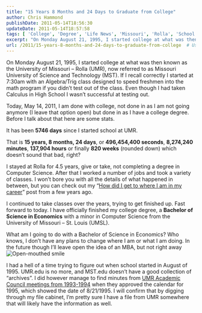 ```yaml
---
title: "15 Years 8 Months and 24 Days to Graduate from College"
author: Chris Hammond
publishDate: 2011-05-14T18:56:30
updateDate: 2011-05-14T18:57:58
tags: [ 'College', 'Degree', 'Life News', 'Missouri', 'Rolla', 'School', 'St Louis' ]
excerpt: "On Monday August 21, 1995, I started college at what was then known as the University of Missouri – Rolla (UMR), now referred to as Missouri University of Science and Technology (MST). If I recall correctly I started at 7:30am with an Algebra/Trig class designed to speed freshmen into the math program if you didn’t test out of the class. Even though I had taken Calculus in High School I wasn’t successful at testing out.  Today, May 14, 2011, I am done with college, not done in as I am not going anymore (I leave that option open) but done in as I have a college degree. Before I talk about that here are some stats.  "
url: /2011/15-years-8-months-and-24-days-to-graduate-from-college  # Use the generated URL with year
---
```

<p>On Monday August 21, 1995, I started college at what was then known as the University of Missouri – Rolla (UMR), now referred to as Missouri University of Science and Technology (MST). If I recall correctly I started at 7:30am with an Algebra/Trig class designed to speed freshmen into the math program if you didn’t test out of the class. Even though I had taken Calculus in High School I wasn’t successful at testing out.</p>  <p>Today, May 14, 2011, I am done with college, not done in as I am not going anymore (I leave that option open) but done in as I have a college degree. Before I talk about that here are some stats.</p>  <p>It has been <strong>5746 days</strong> since I started school at UMR.</p>  <p>That is <strong>15 years, 8 months, 24 days</strong>, or <strong>496,454,400 seconds</strong>, <strong>8,274,240 minutes</strong>, <strong>137,904 hours</strong> or finally <strong>820 weeks</strong> (rounded down) which doesn’t sound that bad, right?</p>  <p>I stayed at Rolla for 4.5 years, give or take, not completing a degree in Computer Science. After that I worked a number of jobs and took a variety of classes. I won’t bore you with all the details of what happened in between, but you can check out my “<a href="https://www.chrishammond.com/blog/itemid/1375/how-did-i-get-to-where-i-am-in-my-career" target="_blank">How did I get to where I am in my career</a>” post from a few years ago.</p>    <p>I continued to take classes over the years, trying to get finished up. Fast forward to today. I have officially finished my college degree, a <strong>Bachelor of Science in Economics</strong> with a minor in Computer Science from the University of Missouri – St. Louis (UMSL).</p>    <p>What am I going to do with a Bachelor of Science in Economics? Who knows, I don’t have any plans to change where I am or what I am doing. In the future though I’ll leave open the idea of an MBA, but not right away <img style="border-bottom-style: none; border-right-style: none; border-top-style: none; border-left-style: none" class="wlEmoticon wlEmoticon-openmouthedsmile" alt="Open-mouthed smile" src="https://www.chrishammond.com/Portals/0/PublishThumbnails/Windows-Live-Writer/429789888b75_8C5A/wlEmoticon-openmouthedsmile_2.png" /></p>    <p>I had a hell of a time trying to figure out when school started in August of 1995. UMR.edu is no more, and MST.edu doesn’t have a good collection of “archives”. I did however manage to find minutes from <a href="https://scholarsmine.mst.edu/minutes/pdf/fs_9394_09007dcc80780fc8.pdf" target="_blank">UMR Academic Council meetings from 1993-1994</a> when they approved the calendar for 1995, which showed the date of 8/21/1995. I will confirm that by digging through my file cabinet, I’m pretty sure I have a file from UMR somewhere that will likely have the information as well.</p>
